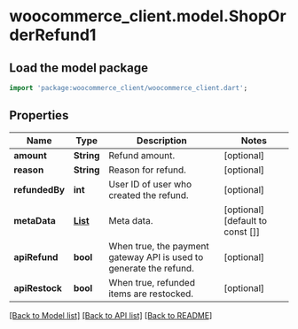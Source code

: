 # woocommerce_client.model.ShopOrderRefund1

## Load the model package
```dart
import 'package:woocommerce_client/woocommerce_client.dart';
```

## Properties
Name | Type | Description | Notes
------------ | ------------- | ------------- | -------------
**amount** | **String** | Refund amount. | [optional] 
**reason** | **String** | Reason for refund. | [optional] 
**refundedBy** | **int** | User ID of user who created the refund. | [optional] 
**metaData** | [**List<ShopCoupon1MetaDataInner>**](ShopCoupon1MetaDataInner.md) | Meta data. | [optional] [default to const []]
**apiRefund** | **bool** | When true, the payment gateway API is used to generate the refund. | [optional] 
**apiRestock** | **bool** | When true, refunded items are restocked. | [optional] 

[[Back to Model list]](../README.md#documentation-for-models) [[Back to API list]](../README.md#documentation-for-api-endpoints) [[Back to README]](../README.md)


